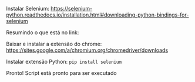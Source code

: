 Instalar Selenium: <a>https://selenium-python.readthedocs.io/installation.html#downloading-python-bindings-for-selenium</a>

Resumindo o que está no link:

Baixar e instalar a extensão do chrome:
<a>https://sites.google.com/a/chromium.org/chromedriver/downloads</a>

Instalar extensão Python:
`pip install selenium`

Pronto! Script está pronto para ser executado
